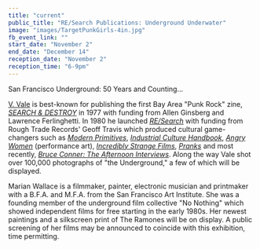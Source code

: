 ```yaml
---
title: "current"
public_title: "RE/Search Publications: Underground Underwater"
image: "images/TargetPunkGirls-4in.jpg"
fb_event_link: ""
start_date: "November 2"
end_date: "December 14"
reception_date: "November 2"
reception_time: "6-9pm"
---
```

San Francisco Underground: 50 Years and Counting...

[V. Vale](https://www.instagram.com/vale_research/) is best-known for publishing the first Bay Area "Punk Rock" zine, *[SEARCH & DESTROY](https://www.researchpubs.com/shop/search-destroy-1-11-complete-set-2-are-reprints-2/)* in 1977 with funding from Allen Ginsberg and Lawrence Ferlinghetti. In 1980 he launched *[RE/Search](https://www.researchpubs.com/)* with funding from Rough Trade Records' Geoff Travis which produced cultural game-changers such as *[Modern Primitives](https://www.researchpubs.com/shop/paperback-modern-primitives-20th-anniv-also-deluxe-hardback-2/)*, *[Industrial Culture Handbook](https://www.researchpubs.com/shop/hardback-research-67-industrial-culture-handbook-2/)*, *[Angry Women](https://www.researchpubs.com/shop/research-13-angry-women-2/)* (performance art), *[Incredibly Strange Films](https://www.researchpubs.com/shop/incredibly-strange-films/)*, *[Pranks](https://www.researchpubs.com/shop/pranks-conner/)* and most recently, *[Bruce Conner: The Afternoon Interviews](https://www.researchpubs.com/shop/bruce-conner-the-afternoon-interviews/)*. Along the way Vale shot over 100,000 photographs of "the Underground," a few of which will be displayed.

Marian Wallace is a filmmaker, painter, electronic musician and printmaker with a B.F.A. and M.F.A. from the San Francisco Art Institute. She was a founding member of the underground film collective "No Nothing" which showed independent films for free starting in the early 1980s. Her newest paintings and a silkscreen print of The Ramones will be on display. A public screening of her films may be announced to coincide with this exhibition, time permitting.

